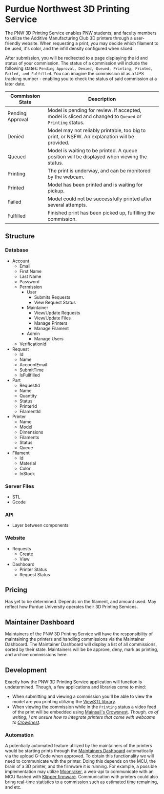 # Purdue Northwest 3D Printing Service

The PNW 3D Printing Service enables PNW students, and faculty members to utilize the Additive Manufacturing Club 3D printers through a user-friendly website. When requesting a print, you may decide which filament to be used, it's color, and the infill density configured when sliced.

After submission, you will be redirected to a page displaying the id and status of your commission. The status of a commission will include the following states: `Pending Approval, Denied, Queued, Printing, Printed, Failed, and Fulfilled`. You can imagine the commission id as a UPS tracking number - enabling you to check the status of said commission at a later date.

| Commission State | Description |
| ----------------- | ----------- |
| Pending Approval | Model is pending for review. If accepted, model is sliced and changed to `Queued` or `Printing` status. |
| Denied | Model may not reliably printable, too big to print, or NSFW. An explanation will be provided. |
| Queued | Model is waiting to be printed. A queue position will be displayed when viewing the status. |
| Printing | The print is underway, and can be monitored by the webcam. |
| Printed | Model has been printed and is waiting for pickup. |
| Failed | Model could not be successfully printed after several attempts.  |
| Fulfilled | Finished print has been picked up, fulfilling the commission. |

## Structure

### Database
* Account
    * Email
    * First Name
    * Last Name
    * Password
    * Permission
        * User
            * Submits Requests
            * View Request Status
        * Maintainer
            * View/Update Requests
            * View/Update Files
            * Manage Printers
            * Manage Filament
        * Admin
            * Manage Users
    * VerificationId
* Request
    * Id
    * Name
    * AccountEmail
    * SubmitTime
    * IsFullfilled
* Part
    * RequestId
    * Name
    * Quantity
    * Status
    * PrinterId
    * FilamentId
* Printer
    * Name
    * Model
    * Dimensions
    * Filaments
    * Status
    * Queue
* Filament
    * Id
    * Material
    * Color
    * InStock

### Server Files
* STL
* Gcode

### API
* Layer between components

### Website
* Requests
    * Create
    * View
* Dashboard
    * Printer Status
    * Request Status

## Pricing

Has yet to be determined. Depends on the filament, and amount used. May reflect how Purdue University operates their 3D Printing Services.

## Maintainer Dashboard

Maintainers of the PNW 3D Printing Service will have the responsibility of maintaining the printers and handling commissions via the Maintainer Dashboard. The Maintainer Dashboard will display a list of all commissions, sorted by their state. Maintainers will be be approve, deny, mark as printing, and archive commissions here.

## Development

Exactly how the PNW 3D Printing Service application will function is undetermined.
Though, a few applications and libraries come to mind:

- When submitting and viewing a commission you'll be able to view the model are you printing utilizing the [ViewSTL library](https://www.viewstl.com/plugin/).
- When viewing the commission while in the `Printing` status a video feed of the print will be embedded using [Mainsail's Crowsnest](https://github.com/mainsail-crew/crowsnest#documentation). *Though, as of writing, I am unsure how to integrate printers that come with webcams to [Crowsnest](https://github.com/mainsail-crew/crowsnest#documentation).*

### Automation

A potentially automated feature utilized by the maintainers of the printers would be starting prints through the [Maintainers Dashboard](#maintainer-dashboard) automatically via the upload G-Code when approved. To obtain this functionality we will need to communicate with the printer. Doing this depends on the MCU, the brain of a 3D printer, and the firmware it is running. For example, a possible implementation may utilize [Moonraker](https://github.com/Arksine/moonraker), a web-api to communicate with an MCU flashed with [Klipper firmware](https://github.com/Klipper3d/klipper). Communication with printers could also bring real-time statistics to a commission such as estimated time remaining, and etc.
